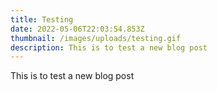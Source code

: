 ```yaml
---
title: Testing
date: 2022-05-06T22:03:54.853Z
thumbnail: /images/uploads/testing.gif
description: This is to test a new blog post
---
```

This is to test a new blog post